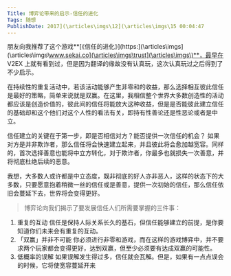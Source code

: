 ```yaml
---
Title: 博弈论带来的启示-信任的进化 
Tags: 随想 
PublishDate: 2017](\articles\imgs\12](\articles\imgs\15 00:04:47 
---
```


朋友向我推荐了这个游戏**[《信任的进化》](https:](\articles\imgs\](\articles\imgs\www.sekai.co](\articles\imgs\trust](\articles\imgs\)**，最早在 V2EX 上就有看到过，但是因为翻译的缘故没有认真玩，这次认真玩过之后得到了不少启示。

在持续性的重复活动中，若该活动能够产生非零和的收益，那么选择相互彼此信任是最好的策略，简单来说就是双赢。在这里，我相信整个世界大多数创造性的活动都应该是创造价值的，彼此间的信任将能放大这种收益，但是是否能彼此建立信任的基础却和这个他们对这个人性的看法有关，即持有性善论还是性恶论或者是中立。

信任建立的关键在于第一步，即是否相信对方？能否提供一次信任的机会？
如果对方是并非欺诈者，那么信任将会快速建立起来，并且彼此将会愈加越宽容。同样的，首次选择善意也能将中立方转化，对于欺诈者，你最多也就损失一次善意，并将彻底杜绝后续的恶意。

我想，大多数人或许都是中立态度，既非彻底的好人亦非恶人，这样的状态下的大多数，只要愿意抱着稍微一丝的信任或是善意，提供一次初始的信任，那么信任依旧会蔓延下去，世界将会变得更好。

> 博弈论向我们揭示了要发展信任人们所需要掌握的三件事：
1. 重复的互动 信任是保持人际关系长久的基石，但信任能够建立的前提，是你要知道你们未来会有重复的互动。
2. 「双赢」并非不可能 你必须进行非零和游戏，而在这样的游戏博弈中，并不要求两个玩家都会变得更好，达到双赢，但至少必须要有达成双赢的可能性。 
3. 低概率的误解 如果误解发生得过多，信任就会瓦解。但是，如果有一点点误会的时候，它将使宽容蔓延开来
    